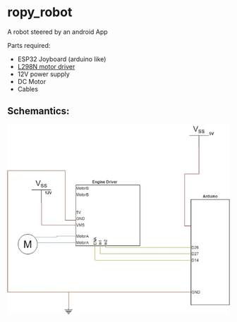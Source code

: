 # ropy_robot
A robot steered by an android App

Parts required:
- ESP32 Joyboard (arduino like)
- [L298N motor driver](https://www.amazon.de/gp/product/B06X9KQ84B/ref=as_li_tl?ie=UTF8&tag=somaweb-21&camp=1638&creative=6742&linkCode=as2&creativeASIN=B06X9KQ84B&linkId=3d0373ace81a15ab622356d63bc98efc)
- 12V power supply
- DC Motor
- Cables


## Schemantics:

![schemantics](https://github.com/soma-web/ropy_robot/blob/master/Assets/Schematics.jpg?raw=true)
